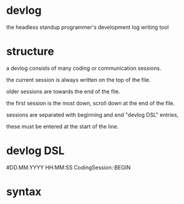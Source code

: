 devlog
======

the headless standup programmer's development log writing tool

structure
=========

a devlog consists of many coding or communication sessions. 

the current session is always written on the top of the file.

older sessions are towards the end of the file. 

the first session is the most down, scroll down at the end of the file.

sessions are separated with beginning and end "devlog DSL" entries, 

these must be entered at the start of the line.


devlog DSL
==========

#DD.MM.YYYY HH:MM:SS CodingSession::BEGIN

syntax
======